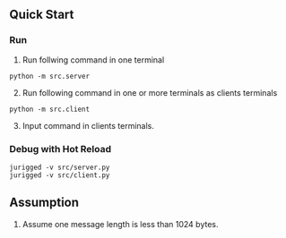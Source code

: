 ## Quick Start

### Run

1. Run follwing command in one terminal

```
python -m src.server
```

2. Run following command in one or more terminals as clients terminals

```
python -m src.client
```

3. Input command in clients terminals.

### Debug with Hot Reload

```
jurigged -v src/server.py
jurigged -v src/client.py
```

## Assumption

1. Assume one message length is less than 1024 bytes.
